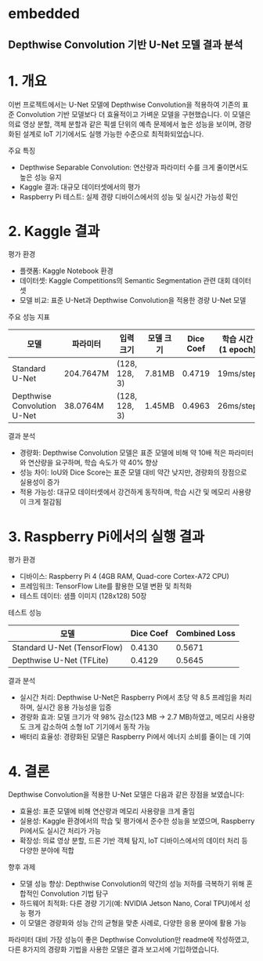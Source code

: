 # embedded

## Depthwise Convolution 기반 U-Net 모델 결과 분석 ##

# 1. 개요
   
이번 프로젝트에서는 U-Net 모델에 Depthwise Convolution을 적용하여 기존의 표준 Convolution 기반 모델보다 더 효율적이고 가벼운 모델을 구현했습니다. 이 모델은 의료 영상 분할, 객체 분할과 같은 픽셀 단위의 예측 문제에서 높은 성능을 보이며, 경량화된 설계로 IoT 기기에서도 실행 가능한 수준으로 최적화되었습니다.


주요 특징
- Depthwise Separable Convolution: 연산량과 파라미터 수를 크게 줄이면서도 높은 성능 유지
- Kaggle 결과: 대규모 데이터셋에서의 평가
- Raspberry Pi 테스트: 실제 경량 디바이스에서의 성능 및 실시간 가능성 확인



# 2. Kaggle 결과

 평가 환경
- 플랫폼: Kaggle Notebook 환경
- 데이터셋: Kaggle Competitions의 Semantic Segmentation 관련 대회 데이터셋
- 모델 비교: 표준 U-Net과 Depthwise Convolution을 적용한 경량 U-Net 모델


주요 성능 지표

|            모델           |  파라미터 |   입력 크기 |  모델 크기 |  Dice Coef  |  학습 시간 (1 epoch)
|---------------------------|-----------|--------------------|-------------------------------|-------------|---------------------|
|Standard U-Net            |      204.7647M |     (128, 128, 3)  |             7.81MB      |          0.4719 |    19ms/step |
Depthwise Convolution U-Net |    38.0764M  |     (128, 128, 3)   |          1.45MB            |    0.4963      | 26ms/step|


결과 분석
- 경량화: Depthwise Convolution 모델은 표준 모델에 비해 약 10배 적은 파라미터와 연산량을 요구하며, 학습 속도가 약 40% 향상
- 성능 차이: IoU와 Dice Score는 표준 모델 대비 약간 낮지만, 경량화의 장점으로 실용성이 증가
- 적용 가능성: 대규모 데이터셋에서 강건하게 동작하며, 학습 시간 및 메모리 사용량이 크게 절감됨



# 3. Raspberry Pi에서의 실행 결과


 평가 환경
- 디바이스: Raspberry Pi 4 (4GB RAM, Quad-core Cortex-A72 CPU)
- 프레임워크: TensorFlow Lite를 활용한 모델 변환 및 최적화
- 테스트 데이터: 샘플 이미지 (128x128) 50장


 테스트 성능

| 모델                       |   Dice Coef  | Combined Loss |
|---------------------------|-------------------|----------------------------|
|Standard U-Net (TensorFlow)|      0.4130       |           0.5671       |   
|Depthwise U-Net (TFLite)    |     0.4129        |         0.5645        |      


결과 분석
- 실시간 처리: Depthwise U-Net은 Raspberry Pi에서 초당 약 8.5 프레임을 처리하며, 실시간 응용 가능성을 입증
- 경량화 효과: 모델 크기가 약 98% 감소(123 MB → 2.7 MB)하였고, 메모리 사용량도 크게 감소하여 소형 IoT 기기에서 동작 가능
- 배터리 효율성: 경량화된 모델은 Raspberry Pi에서 에너지 소비를 줄이는 데 기여



# 4. 결론


Depthwise Convolution을 적용한 U-Net 모델은 다음과 같은 장점을 보였습니다:
- 효율성: 표준 모델에 비해 연산량과 메모리 사용량을 크게 줄임
- 실용성: Kaggle 환경에서의 학습 및 평가에서 준수한 성능을 보였으며, Raspberry Pi에서도 실시간 처리가 가능
- 확장성: 의료 영상 분할, 드론 기반 객체 탐지, IoT 디바이스에서의 데이터 처리 등 다양한 분야에 적합


향후 과제
- 모델 성능 향상: Depthwise Convolution의 약간의 성능 저하를 극복하기 위해 혼합적인 Convolution 기법 탐구
- 하드웨어 최적화: 다른 경량 기기(예: NVIDIA Jetson Nano, Coral TPU)에서 성능 평가
- 이 모델은 경량화와 성능 간의 균형을 맞춘 사례로, 다양한 응용 분야에 활용 가능



파라미터 대비 가장 성능이 좋은 Depthwise Convolution만 readme에 작성하였고, 다른 8가지의 경량화 기법을 사용한 모델은 결과 보고서에 기입하였습니다.
